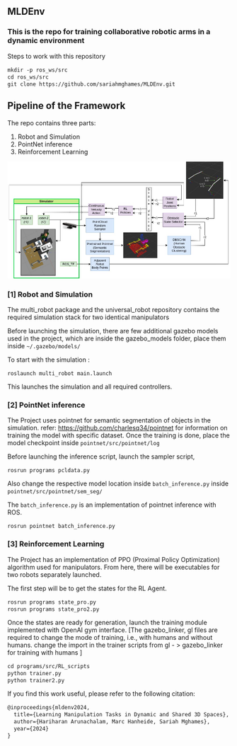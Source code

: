 ## MLDEnv

### This is the repo for training collaborative robotic arms in a dynamic environment
Steps to work with this repository
```
mkdir -p ros_ws/src
cd ros_ws/src
git clone https://github.com/sariahmghames/MLDEnv.git
```
## Pipeline of the Framework


The repo contains three parts:
1) Robot and Simulation
2) PointNet inference
3) Reinforcement Learning

![Pipeline](images/pipeline.jpg "Pipeline")


### [1] Robot and Simulation
The  multi_robot package and the universal_robot repository contains the required simulation stack for two identical manipulators

Before launching the simulation, there are few additional gazebo models used in the project, which are inside the gazebo_models folder, place them inside `~/.gazebo/models/`

To start with the simulation :
```
roslaunch multi_robot main.launch
```
This launches the simulation and all required controllers.

### [2] PointNet inference
The Project uses pointnet for semantic segmentation of objects in the simulation. 
refer: https://github.com/charlesq34/pointnet for information on training the model with specific dataset.
Once the training is done, place the model checkpoint inside `pointnet/src/pointnet/log`

Before launching the inference script, launch the sampler script, 
```
rosrun programs pcldata.py
```
Also change the respective model location inside ` batch_inference.py ` inside `pointnet/src/pointnet/sem_seg/ `

The `batch_inference.py` is an implementation of pointnet inference with ROS.
```
rosrun pointnet batch_inference.py
```
### [3] Reinforcement Learning 
The Project has an implementation of PPO (Proximal Policy Optimization) algorithm used for manipulators.
From here, there will be executables for two robots separately launched.

The first step will be to get the states for the RL Agent.
```
rosrun programs state_pro.py
rosrun programs state_pro2.py
```
Once the states are ready for generation, launch the training module implemented with OpenAI gym interface. 
[The gazebo_linker, gl files are required to change the mode of training, i.e., with humans and without humans. change the import in the trainer scripts from gl - > gazebo_linker for training with humans ]

```
cd programs/src/RL_scripts
python trainer.py
python trainer2.py
```

If you find this work useful, please refer to the following citation:
```
@inproceedings{mldenv2024,
  title={Learning Manipulation Tasks in Dynamic and Shared 3D Spaces},
  author={Hariharan Arunachalam, Marc Hanheide, Sariah Mghames},
  year={2024}
}
```
